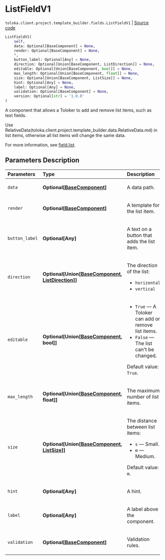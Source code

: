 # ListFieldV1
`toloka.client.project.template_builder.fields.ListFieldV1` | [Source code](https://github.com/Toloka/toloka-kit/blob/v1.2.0/src/client/project/template_builder/fields.py#L296)

```python
ListFieldV1(
    self,
    data: Optional[BaseComponent] = None,
    render: Optional[BaseComponent] = None,
    *,
    button_label: Optional[Any] = None,
    direction: Optional[Union[BaseComponent, ListDirection]] = None,
    editable: Optional[Union[BaseComponent, bool]] = None,
    max_length: Optional[Union[BaseComponent, float]] = None,
    size: Optional[Union[BaseComponent, ListSize]] = None,
    hint: Optional[Any] = None,
    label: Optional[Any] = None,
    validation: Optional[BaseComponent] = None,
    version: Optional[str] = '1.0.0'
)
```

A component that allows a Toloker to add and remove list items, such as text fields.


Use RelativeData(toloka.client.project.template_builder.data.RelativeData.md) in list items,
otherwise all list items will change the same data.

For more information, see [field.list](https://toloka.ai/docs/template-builder/reference/field.list).

## Parameters Description

| Parameters | Type | Description |
| :----------| :----| :-----------|
`data`|**Optional\[[BaseComponent](toloka.client.project.template_builder.base.BaseComponent.md)\]**|<p>A data path.</p>
`render`|**Optional\[[BaseComponent](toloka.client.project.template_builder.base.BaseComponent.md)\]**|<p>A template for the list item.</p>
`button_label`|**Optional\[Any\]**|<p>A text on a button that adds the list item.</p>
`direction`|**Optional\[Union\[[BaseComponent](toloka.client.project.template_builder.base.BaseComponent.md), [ListDirection](toloka.client.project.template_builder.base.ListDirection.md)\]\]**|<p>The direction of the list:</p> <ul> <li>`horizontal`</li> <li>`vertical`</li> </ul>
`editable`|**Optional\[Union\[[BaseComponent](toloka.client.project.template_builder.base.BaseComponent.md), bool\]\]**|<ul> <li>`True` — A Toloker can add or remove list items.</li> <li>`False` — The list can&#x27;t be changed.</li> </ul> <p></p><p>Default value: `True`.</p>
`max_length`|**Optional\[Union\[[BaseComponent](toloka.client.project.template_builder.base.BaseComponent.md), float\]\]**|<p>The maximum number of list items.</p>
`size`|**Optional\[Union\[[BaseComponent](toloka.client.project.template_builder.base.BaseComponent.md), [ListSize](toloka.client.project.template_builder.base.ListSize.md)\]\]**|<p>The distance between list items:</p> <ul> <li>`s` — Small.</li> <li>`m` — Medium.</li> </ul> <p></p><p>Default value: `m`.</p>
`hint`|**Optional\[Any\]**|<p>A hint.</p>
`label`|**Optional\[Any\]**|<p>A label above the component.</p>
`validation`|**Optional\[[BaseComponent](toloka.client.project.template_builder.base.BaseComponent.md)\]**|<p>Validation rules.</p>
